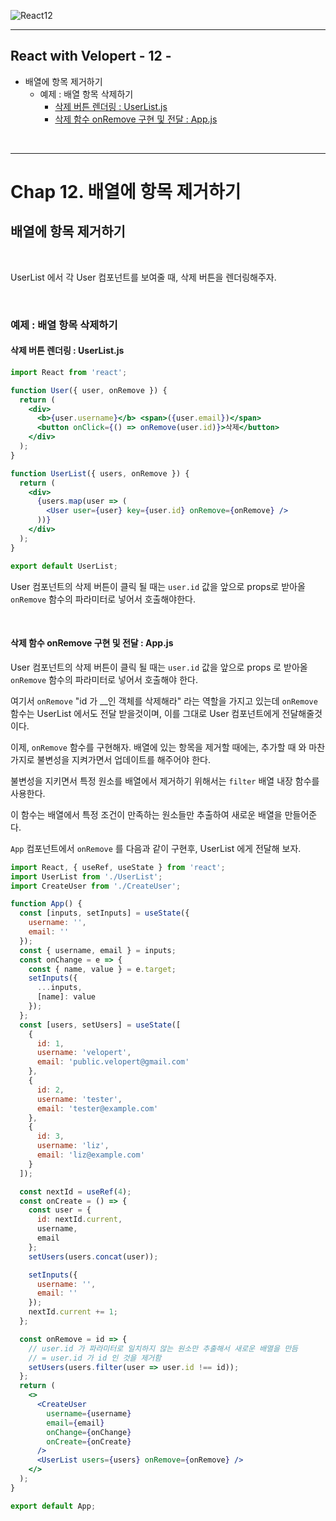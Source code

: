 ![React12](https://user-images.githubusercontent.com/31315644/71559906-d8e44e00-2aa6-11ea-82ff-1864f189b0b8.png)

------

## React with Velopert - 12 -

- 배열에 항목 제거하기
  - 예제 : 배열 항목 삭제하기
    - [삭제 버튼 렌더링 : UserList.js](#a0)
    - [삭제 함수 onRemove 구현 및 전달 : App.js](#a1)

<br/>

------

# Chap 12. 배열에 항목 제거하기

## 배열에 항목 제거하기

<br/>

 UserList 에서 각 User 컴포넌트를 보여줄 때, 삭제 버튼을 렌더링해주자.

<br/>

### 예제 : 배열 항목 삭제하기

#### 삭제 버튼 렌더링 : UserList.js <a id="a0"></a>

```jsx
import React from 'react';

function User({ user, onRemove }) {
  return (
    <div>
      <b>{user.username}</b> <span>({user.email})</span>
      <button onClick={() => onRemove(user.id)}>삭제</button>
    </div>
  );
}

function UserList({ users, onRemove }) {
  return (
    <div>
      {users.map(user => (
        <User user={user} key={user.id} onRemove={onRemove} />
      ))}
    </div>
  );
}

export default UserList;
```

User 컴포넌트의 삭제 버튼이 클릭 될 때는 `user.id` 값을 앞으로 props로 받아올 `onRemove` 함수의 파라미터로 넣어서 호출해야한다.

<br/>

#### 삭제 함수 onRemove 구현 및 전달 : App.js <a id="a1"></a>

User 컴포넌트의 삭제 버튼이 클릭 될 때는 `user.id` 값을 앞으로 props 로 받아올 `onRemove` 함수의 파라미터로 넣어서 호출해야 한다.

여기서 `onRemove` "id 가 __인 객체를 삭제해라" 라는 역할을 가지고 있는데  `onRemove` 함수는 UserList 에서도 전달 받을것이며, 이를 그대로 User 컴포넌트에게 전달해줄것이다.

이제, `onRemove` 함수를 구현해자. 배열에 있는 항목을 제거할 때에는, 추가할 때 와 마찬가지로 불변성을 지켜가면서 업데이트를 해주어야 한다.

불변성을 지키면서 특정 원소를 배열에서 제거하기 위해서는 `filter` 배열 내장 함수를 사용한다. 

이 함수는 배열에서 특정 조건이 만족하는 원소들만 추출하여 새로운 배열을 만들어준다.

`App` 컴포넌트에서 `onRemove` 를 다음과 같이 구현후, UserList 에게 전달해 보자.

```jsx
import React, { useRef, useState } from 'react';
import UserList from './UserList';
import CreateUser from './CreateUser';

function App() {
  const [inputs, setInputs] = useState({
    username: '',
    email: ''
  });
  const { username, email } = inputs;
  const onChange = e => {
    const { name, value } = e.target;
    setInputs({
      ...inputs,
      [name]: value
    });
  };
  const [users, setUsers] = useState([
    {
      id: 1,
      username: 'velopert',
      email: 'public.velopert@gmail.com'
    },
    {
      id: 2,
      username: 'tester',
      email: 'tester@example.com'
    },
    {
      id: 3,
      username: 'liz',
      email: 'liz@example.com'
    }
  ]);

  const nextId = useRef(4);
  const onCreate = () => {
    const user = {
      id: nextId.current,
      username,
      email
    };
    setUsers(users.concat(user));

    setInputs({
      username: '',
      email: ''
    });
    nextId.current += 1;
  };

  const onRemove = id => {
    // user.id 가 파라미터로 일치하지 않는 원소만 추출해서 새로운 배열을 만듬
    // = user.id 가 id 인 것을 제거함
    setUsers(users.filter(user => user.id !== id));
  };
  return (
    <>
      <CreateUser
        username={username}
        email={email}
        onChange={onChange}
        onCreate={onCreate}
      />
      <UserList users={users} onRemove={onRemove} />
    </>
  );
}

export default App;
```

<br/>